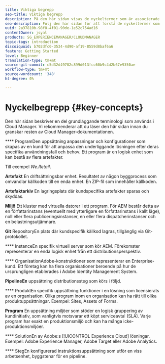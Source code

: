 ```yaml
---
title: Viktiga begrepp
seo-title: Viktiga begrepp
description: På den här sidan visas de nyckeltermer som är associerade med Cloud Manager.
seo-description: Följ den här sidan för att förstå de nyckeltermer som är associerade med Cloud Manager.
uuid: 2a37810b-98f8-4f01-90de-1e52c754ad16
contentOwner: jsyal
products: SG_EXPERIENCEMANAGER/CLOUDMANAGER
topic-tags: introduction
discoiquuid: b702dfc0-3534-4d90-af19-8559d8baf6a6
feature: Getting Started
level: Beginner
translation-type: tm+mt
source-git-commit: c5d32d49782c899d013fcc60b9c4d2b67e9350ae
workflow-type: tm+mt
source-wordcount: '348'
ht-degree: 0%

---
```



# Nyckelbegrepp {#key-concepts}

Den här sidan beskriver en del grundläggande terminologi som används i Cloud Manager. Vi rekommenderar att du läser den här sidan innan du granskar resten av Cloud Manager-dokumentationen.

**** ProgramDen uppsättning anpassningar och konfigurationer som skapas av en kund för att anpassa den underliggande lösningen efter deras specifika användningsfall och behov. Ett program är en logisk enhet som kan bestå av flera artefakter.

Till exempel *We.Retail*.

**Artefakt** En driftsättningsbar enhet. Resultatet av någon byggprocess som omvandlar källkoden till en enda enhet. En ZIP-fil som innehåller källkoden.

**Artefaktarkiv** En lagringsplats där kundspecifika artefakter sparas och skyddas.

**Miljö** Ett kluster med virtuella datorer i ett program. För AEM består detta av en författarinstans (eventuellt med ytterligare en författarinstans i kallt läge), noll eller flera publiceringsinstanser, en eller flera dispatcherinstanser och en belastningsutjämnare.

**Git** RepositoryEn plats där kundspecifik källkod lagras, tillgänglig via Git-protokollet.

**** InstanceEn specifik virtuell server som kör AEM. Förekomster representerar en enda logisk enhet från ett distributionsperspektiv.

**** OrganisationAdobe-konstruktioner som representerar en Enterprise-kund. Ett företag kan ha flera organisationer beroende på hur de ursprungligen etablerades i Adobe Identity Management System.

**PipelineEn** uppsättning distributionssteg som körs i följd.

**** ProduktEn specifik uppsättning funktioner i en lösning som licensierats av en organisation. Olika program inom en organisation kan ha rätt till olika produktuppsättningar. Exempel: Sites, Assets of Forms.

**Program** En uppsättning miljöer som stöder en logisk gruppering av kundinitiativ, som vanligtvis motsvarar ett köpt serviceavtal (SLA). Varje program har exakt en produktionsmiljö och kan ha många icke-produktionsmiljöer.

**** SolutionEn av Adobe:s  [!UICONTROL Experience Cloud] lösningar. Exempel: Adobe Experience Manager, Adobe Target eller Adobe Analytics.

**** StegEn konfigurerad instruktionsuppsättning som utför en viss arbetsenhet, byggstenar för en pipeline.

